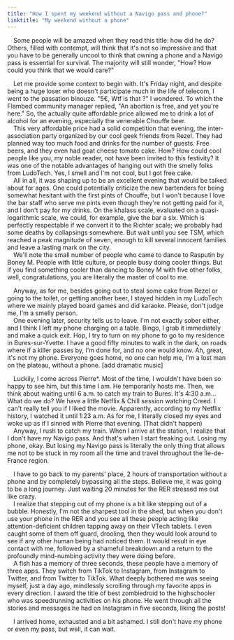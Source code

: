 ```yaml
---
title: "How I spent my weekend without a Navigo pass and phone?"
linktitle: "My weekend without a phone"
---
```


 Some people will be amazed when they read this title: how did he do? Others, filled with contempt, will think that it's not so impressive and that you have to be generally uncool to think that owning a phone and a Navigo pass is essential for survival. The majority will still wonder, "How? How could you think that we would care?"

 Let me provide some context to begin with. It's Friday night, and despite being a huge loser who doesn't participate much in the life of telecom, I went to the passation binouze. "5€, Wtf is that ?" I wondered. To which the Flambed community manager replied, "An abortion is free, and yet you're here." So, the actually quite affordable price allowed me to drink a lot of alcohol for an evening, especially the venerable Chouffe beer.  
 This very affordable price had a solid competition that evening, the inter-association party organized by our cool geek friends from Rezel. They had planned way too much food and drinks for the number of guests. Free beers, and they even had goat cheese tomato cake. How? How could cool people like you, my noble reader, not have been invited to this festivity? It was one of the notable advantages of hanging out with the smelly folks from LudoTech. Yes, I smell and I'm not cool, but I got free cake.  
 All in all, it was shaping up to be an excellent evening that would be talked about for ages. One could potentially criticize the new bartenders for being somewhat hesitant with the first pints of Chouffe, but I won't because I love the bar staff who serve me pints even though they're not getting paid for it, and I don't pay for my drinks. On the khalass scale, evaluated on a quasi-logarithmic scale, we could, for example, give the bar a six. Which is perfectly respectable if we convert it to the Richter scale; we probably had some deaths by collapsings somewhere. But wait until you see TSM, which reached a peak magnitude of seven, enough to kill several innocent families and leave a lasting mark on the city.  
 We'll note the small number of people who came to dance to Rasputin by Boney M. People with little culture, or people busy doing cooler things. But if you find something cooler than dancing to Boney M with five other folks, well, congratulations, you are literally the master of cool to me.

 Anyway, as for me, besides going out to steal some cake from Rezel or going to the toilet, or getting another beer, I stayed hidden in my LudoTech where we mainly played board games and did karaoke. Please, don't judge me, I'm a smelly person.  
 One evening later, security tells us to leave. I'm not exactly sober either, and I think I left my phone charging on a table. Bingo, I grab it immediately and make a quick exit. Hop, I try to turn on my phone to go to my residence in Bures-sur-Yvette. I have a good fifty minutes to walk in the dark, on roads where if a killer passes by, I'm done for, and no one would know. Ah, great, it's not my phone. Everyone goes home, no one can help me, I'm a lost man on the plateau, without a phone. [add dramatic music]

 Luckily, I come across Pierre*. Most of the time, I wouldn't have been so happy to see him, but this time I am. He temporarily hosts me. Then, we think about waiting until 6 a.m. to catch my train to Bures. It's 4:30 a.m... What do we do? We have a little Netflix & Chill session watching Creed. I can't really tell you if I liked the movie. Apparently, according to my Netflix history, I watched it until 1:23 a.m. As for me, I literally closed my eyes and woke up as if I sinned with Pierre that evening. (That didn't happen)  
 Anyway, I rush to catch my train. When I arrive at the station, I realize that I don't have my Navigo pass. And that's when I start freaking out. Losing my phone, okay. But losing my Navigo pass is literally the only thing that allows me not to be stuck in my room all the time and travel throughout the Île-de-France region.

 I have to go back to my parents' place, 2 hours of transportation without a phone and by completely bypassing all the steps. Believe me, it was going to be a long journey. Just waiting 20 minutes for the RER stressed me out like crazy.  
 I realize that stepping out of my phone is a bit like stepping out of a bubble. Honestly, I'm not the sharpest tool in the shed, but when you don't use your phone in the RER and you see all these people acting like attention-deficient children tapping away on their VTech tablets. I even caught some of them off guard, drooling, then they would look around to see if any other human being had noticed them. It would result in eye contact with me, followed by a shameful breakdown and a return to the profoundly mind-numbing activity they were doing before.  
 A fish has a memory of three seconds, these people have a memory of three apps. They switch from TikTok to Instagram, from Instagram to Twitter, and from Twitter to TikTok. What deeply bothered me was seeing myself, just a day ago, mindlessly scrolling through my favorite apps in every direction. I award the title of best zombiedroid to the highschooler who was speedrunning activities on his phone. He went through all the stories and messages he had on Instagram in five seconds, liking the posts!

 I arrived home, exhausted and a bit ashamed. I still don't have my phone or even my pass, but well, it can wait.